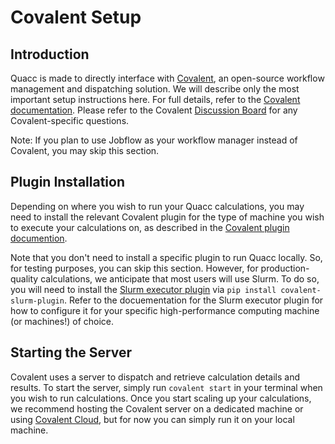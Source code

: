 # Covalent Setup

## Introduction

Quacc is made to directly interface with [Covalent](https://github.com/AgnostiqHQ/covalent), an open-source workflow management and dispatching solution. We will describe only the most important setup instructions here. For full details, refer to the [Covalent documentation](https://covalent.readthedocs.io/en/latest/index.html). Please refer to the Covalent [Discussion Board](https://github.com/AgnostiqHQ/covalent/discussions) for any Covalent-specific questions.

Note: If you plan to use Jobflow as your workflow manager instead of Covalent, you may skip this section.

## Plugin Installation

Depending on where you wish to run your Quacc calculations, you may need to install the relevant Covalent plugin for the type of machine you wish to execute your calculations on, as described in the [Covalent plugin documention](https://covalent.readthedocs.io/en/latest/plugins.html).

Note that you don't need to install a specific plugin to run Quacc locally. So, for testing purposes, you can skip this section. However, for production-quality calculations, we anticipate that most users will use Slurm. To do so, you will need to install the [Slurm executor plugin](https://covalent.readthedocs.io/en/latest/api/executors/slurm.html) via `pip install covalent-slurm-plugin`. Refer to the docuementation for the Slurm executor plugin for how to configure it for your specific high-performance computing machine (or machines!) of choice.

## Starting the Server

Covalent uses a server to dispatch and retrieve calculation details and results. To start the server, simply run `covalent start` in your terminal when you wish to run calculations. Once you start scaling up your calculations, we recommend hosting the Covalent server on a dedicated machine or using [Covalent Cloud](https://www.covalent.xyz/cloud/), but for now you can simply run it on your local machine.
